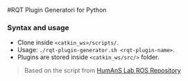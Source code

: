 #RQT Plugin Generatori for Python

### Syntax and usage

* Clone inside `<catkin_ws>/scripts/`.
* Usage: `./rqt-plugin-generator.sh <rqt-plugin-name>`.
* Plugins are stored inside `<catkin_ws/src/>` folder.

> Based on the script from [HumAnS Lab ROS Repository](https://github.com/gt-ros-pkg/humans.git)
